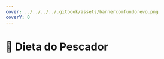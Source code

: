 ```yaml
---
cover: ../../../../.gitbook/assets/bannercomfundorevo.png
coverY: 0
---
```


# 🐠 Dieta do Pescador


